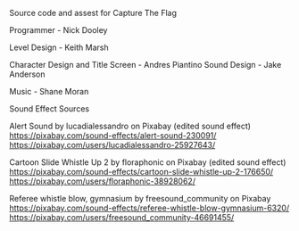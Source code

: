 Source code and assest for Capture The Flag

Programmer - Nick Dooley

Level Design - Keith Marsh

Character Design and Title Screen - Andres Piantino
Sound Design - Jake Anderson

Music - Shane Moran

Sound Effect Sources

Alert Sound by lucadialessandro on Pixabay (edited sound effect)
https://pixabay.com/sound-effects/alert-sound-230091/
https://pixabay.com/users/lucadialessandro-25927643/

Cartoon Slide Whistle Up 2 by floraphonic on Pixabay (edited sound effect)
https://pixabay.com/sound-effects/cartoon-slide-whistle-up-2-176650/
https://pixabay.com/users/floraphonic-38928062/

Referee whistle blow, gymnasium by freesound_community on Pixabay
https://pixabay.com/sound-effects/referee-whistle-blow-gymnasium-6320/
https://pixabay.com/users/freesound_community-46691455/
